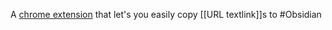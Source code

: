 A [chrome extension](https://chrome.google.com/webstore/detail/obsidian-web/edoacekkjanmingkbkgjndndibhkegad) that let's you easily copy [[URL textlink]]s to #Obsidian